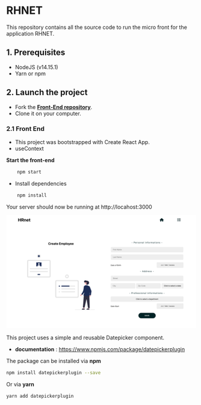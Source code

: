 # RHNET

This repository contains all the source code to run the micro front for the application RHNET.

## 1. Prerequisites

- NodeJS (v14.15.1)
- Yarn or npm

## 2. Launch the project

- Fork the **[Front-End repository](https://github.com/Flower-dev/Flore_Malonda_P14_06042022)**.
- Clone it on your computer.

### 2.1 Front End

- This project was bootstrapped with Create React App.
- useContext

**Start the front-end**
```bash
    npm start
```

- Install dependencies
```bash
    npm install
```
Your server should now be running at http://locahost:3000


![screen n°1](img/img1.png)

This project uses a simple and reusable Datepicker component.

- **documentation** : https://www.npmjs.com/package/datepickerplugin


The package can be installed via **npm**

```bash
npm install datepickerplugin --save
```

Or via **yarn**

```bash
yarn add datepickerplugin
```